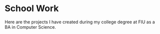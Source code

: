 # School Work
Here are the projects I have created during my college degree at FIU as a BA in Computer Science.
